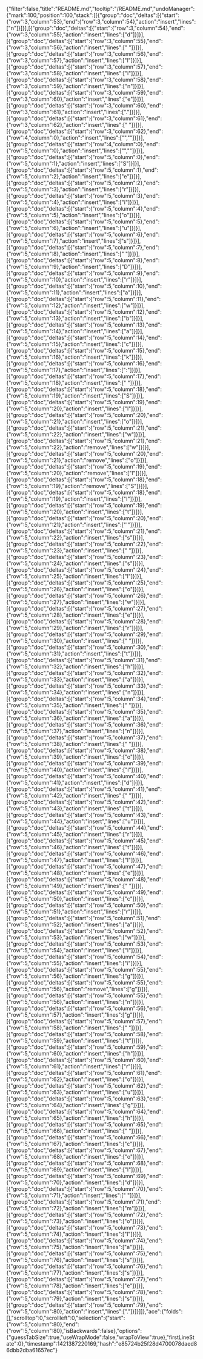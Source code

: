{"filter":false,"title":"README.md","tooltip":"/README.md","undoManager":{"mark":100,"position":100,"stack":[[{"group":"doc","deltas":[{"start":{"row":3,"column":53},"end":{"row":3,"column":54},"action":"insert","lines":["n"]}]}],[{"group":"doc","deltas":[{"start":{"row":3,"column":54},"end":{"row":3,"column":55},"action":"insert","lines":["d"]}]}],[{"group":"doc","deltas":[{"start":{"row":3,"column":55},"end":{"row":3,"column":56},"action":"insert","lines":[" "]}]}],[{"group":"doc","deltas":[{"start":{"row":3,"column":56},"end":{"row":3,"column":57},"action":"insert","lines":["l"]}]}],[{"group":"doc","deltas":[{"start":{"row":3,"column":57},"end":{"row":3,"column":58},"action":"insert","lines":["i"]}]}],[{"group":"doc","deltas":[{"start":{"row":3,"column":58},"end":{"row":3,"column":59},"action":"insert","lines":["n"]}]}],[{"group":"doc","deltas":[{"start":{"row":3,"column":59},"end":{"row":3,"column":60},"action":"insert","lines":["e"]}]}],[{"group":"doc","deltas":[{"start":{"row":3,"column":60},"end":{"row":3,"column":61},"action":"insert","lines":["."]}]}],[{"group":"doc","deltas":[{"start":{"row":3,"column":61},"end":{"row":3,"column":62},"action":"insert","lines":[" "]}]}],[{"group":"doc","deltas":[{"start":{"row":3,"column":62},"end":{"row":4,"column":0},"action":"insert","lines":["",""]}]}],[{"group":"doc","deltas":[{"start":{"row":4,"column":0},"end":{"row":5,"column":0},"action":"insert","lines":["",""]}]}],[{"group":"doc","deltas":[{"start":{"row":5,"column":0},"end":{"row":5,"column":1},"action":"insert","lines":["S"]}]}],[{"group":"doc","deltas":[{"start":{"row":5,"column":1},"end":{"row":5,"column":2},"action":"insert","lines":["e"]}]}],[{"group":"doc","deltas":[{"start":{"row":5,"column":2},"end":{"row":5,"column":3},"action":"insert","lines":["r"]}]}],[{"group":"doc","deltas":[{"start":{"row":5,"column":3},"end":{"row":5,"column":4},"action":"insert","lines":["i"]}]}],[{"group":"doc","deltas":[{"start":{"row":5,"column":4},"end":{"row":5,"column":5},"action":"insert","lines":["o"]}]}],[{"group":"doc","deltas":[{"start":{"row":5,"column":5},"end":{"row":5,"column":6},"action":"insert","lines":["u"]}]}],[{"group":"doc","deltas":[{"start":{"row":5,"column":6},"end":{"row":5,"column":7},"action":"insert","lines":["s"]}]}],[{"group":"doc","deltas":[{"start":{"row":5,"column":7},"end":{"row":5,"column":8},"action":"insert","lines":[" "]}]}],[{"group":"doc","deltas":[{"start":{"row":5,"column":8},"end":{"row":5,"column":9},"action":"insert","lines":["D"]}]}],[{"group":"doc","deltas":[{"start":{"row":5,"column":9},"end":{"row":5,"column":10},"action":"insert","lines":["r"]}]}],[{"group":"doc","deltas":[{"start":{"row":5,"column":10},"end":{"row":5,"column":11},"action":"insert","lines":["a"]}]}],[{"group":"doc","deltas":[{"start":{"row":5,"column":11},"end":{"row":5,"column":12},"action":"insert","lines":["w"]}]}],[{"group":"doc","deltas":[{"start":{"row":5,"column":12},"end":{"row":5,"column":13},"action":"insert","lines":["b"]}]}],[{"group":"doc","deltas":[{"start":{"row":5,"column":13},"end":{"row":5,"column":14},"action":"insert","lines":["a"]}]}],[{"group":"doc","deltas":[{"start":{"row":5,"column":14},"end":{"row":5,"column":15},"action":"insert","lines":["c"]}]}],[{"group":"doc","deltas":[{"start":{"row":5,"column":15},"end":{"row":5,"column":16},"action":"insert","lines":["k"]}]}],[{"group":"doc","deltas":[{"start":{"row":5,"column":16},"end":{"row":5,"column":17},"action":"insert","lines":[":"]}]}],[{"group":"doc","deltas":[{"start":{"row":5,"column":17},"end":{"row":5,"column":18},"action":"insert","lines":[" "]}]}],[{"group":"doc","deltas":[{"start":{"row":5,"column":18},"end":{"row":5,"column":19},"action":"insert","lines":["S"]}]}],[{"group":"doc","deltas":[{"start":{"row":5,"column":19},"end":{"row":5,"column":20},"action":"insert","lines":["l"]}]}],[{"group":"doc","deltas":[{"start":{"row":5,"column":20},"end":{"row":5,"column":21},"action":"insert","lines":["o"]}]}],[{"group":"doc","deltas":[{"start":{"row":5,"column":21},"end":{"row":5,"column":22},"action":"insert","lines":["w"]}]}],[{"group":"doc","deltas":[{"start":{"row":5,"column":21},"end":{"row":5,"column":22},"action":"remove","lines":["w"]}]}],[{"group":"doc","deltas":[{"start":{"row":5,"column":20},"end":{"row":5,"column":21},"action":"remove","lines":["o"]}]}],[{"group":"doc","deltas":[{"start":{"row":5,"column":19},"end":{"row":5,"column":20},"action":"remove","lines":["l"]}]}],[{"group":"doc","deltas":[{"start":{"row":5,"column":18},"end":{"row":5,"column":19},"action":"remove","lines":["S"]}]}],[{"group":"doc","deltas":[{"start":{"row":5,"column":18},"end":{"row":5,"column":19},"action":"insert","lines":["I"]}]}],[{"group":"doc","deltas":[{"start":{"row":5,"column":19},"end":{"row":5,"column":20},"action":"insert","lines":["t"]}]}],[{"group":"doc","deltas":[{"start":{"row":5,"column":20},"end":{"row":5,"column":21},"action":"insert","lines":["'"]}]}],[{"group":"doc","deltas":[{"start":{"row":5,"column":21},"end":{"row":5,"column":22},"action":"insert","lines":["s"]}]}],[{"group":"doc","deltas":[{"start":{"row":5,"column":22},"end":{"row":5,"column":23},"action":"insert","lines":[" "]}]}],[{"group":"doc","deltas":[{"start":{"row":5,"column":23},"end":{"row":5,"column":24},"action":"insert","lines":["s"]}]}],[{"group":"doc","deltas":[{"start":{"row":5,"column":24},"end":{"row":5,"column":25},"action":"insert","lines":["l"]}]}],[{"group":"doc","deltas":[{"start":{"row":5,"column":25},"end":{"row":5,"column":26},"action":"insert","lines":["o"]}]}],[{"group":"doc","deltas":[{"start":{"row":5,"column":26},"end":{"row":5,"column":27},"action":"insert","lines":["w"]}]}],[{"group":"doc","deltas":[{"start":{"row":5,"column":27},"end":{"row":5,"column":28},"action":"insert","lines":["e"]}]}],[{"group":"doc","deltas":[{"start":{"row":5,"column":28},"end":{"row":5,"column":29},"action":"insert","lines":["r"]}]}],[{"group":"doc","deltas":[{"start":{"row":5,"column":29},"end":{"row":5,"column":30},"action":"insert","lines":[" "]}]}],[{"group":"doc","deltas":[{"start":{"row":5,"column":30},"end":{"row":5,"column":31},"action":"insert","lines":["t"]}]}],[{"group":"doc","deltas":[{"start":{"row":5,"column":31},"end":{"row":5,"column":32},"action":"insert","lines":["h"]}]}],[{"group":"doc","deltas":[{"start":{"row":5,"column":32},"end":{"row":5,"column":33},"action":"insert","lines":["a"]}]}],[{"group":"doc","deltas":[{"start":{"row":5,"column":33},"end":{"row":5,"column":34},"action":"insert","lines":["n"]}]}],[{"group":"doc","deltas":[{"start":{"row":5,"column":34},"end":{"row":5,"column":35},"action":"insert","lines":[" "]}]}],[{"group":"doc","deltas":[{"start":{"row":5,"column":35},"end":{"row":5,"column":36},"action":"insert","lines":["a"]}]}],[{"group":"doc","deltas":[{"start":{"row":5,"column":36},"end":{"row":5,"column":37},"action":"insert","lines":["n"]}]}],[{"group":"doc","deltas":[{"start":{"row":5,"column":37},"end":{"row":5,"column":38},"action":"insert","lines":[" "]}]}],[{"group":"doc","deltas":[{"start":{"row":5,"column":38},"end":{"row":5,"column":39},"action":"insert","lines":["o"]}]}],[{"group":"doc","deltas":[{"start":{"row":5,"column":39},"end":{"row":5,"column":40},"action":"insert","lines":["l"]}]}],[{"group":"doc","deltas":[{"start":{"row":5,"column":40},"end":{"row":5,"column":41},"action":"insert","lines":["d"]}]}],[{"group":"doc","deltas":[{"start":{"row":5,"column":41},"end":{"row":5,"column":42},"action":"insert","lines":[" "]}]}],[{"group":"doc","deltas":[{"start":{"row":5,"column":42},"end":{"row":5,"column":43},"action":"insert","lines":["t"]}]}],[{"group":"doc","deltas":[{"start":{"row":5,"column":43},"end":{"row":5,"column":44},"action":"insert","lines":["u"]}]}],[{"group":"doc","deltas":[{"start":{"row":5,"column":44},"end":{"row":5,"column":45},"action":"insert","lines":["r"]}]}],[{"group":"doc","deltas":[{"start":{"row":5,"column":45},"end":{"row":5,"column":46},"action":"insert","lines":["t"]}]}],[{"group":"doc","deltas":[{"start":{"row":5,"column":46},"end":{"row":5,"column":47},"action":"insert","lines":["l"]}]}],[{"group":"doc","deltas":[{"start":{"row":5,"column":47},"end":{"row":5,"column":48},"action":"insert","lines":["e"]}]}],[{"group":"doc","deltas":[{"start":{"row":5,"column":48},"end":{"row":5,"column":49},"action":"insert","lines":[" "]}]}],[{"group":"doc","deltas":[{"start":{"row":5,"column":49},"end":{"row":5,"column":50},"action":"insert","lines":["c"]}]}],[{"group":"doc","deltas":[{"start":{"row":5,"column":50},"end":{"row":5,"column":51},"action":"insert","lines":["r"]}]}],[{"group":"doc","deltas":[{"start":{"row":5,"column":51},"end":{"row":5,"column":52},"action":"insert","lines":["a"]}]}],[{"group":"doc","deltas":[{"start":{"row":5,"column":52},"end":{"row":5,"column":53},"action":"insert","lines":["w"]}]}],[{"group":"doc","deltas":[{"start":{"row":5,"column":53},"end":{"row":5,"column":54},"action":"insert","lines":["l"]}]}],[{"group":"doc","deltas":[{"start":{"row":5,"column":54},"end":{"row":5,"column":55},"action":"insert","lines":["i"]}]}],[{"group":"doc","deltas":[{"start":{"row":5,"column":55},"end":{"row":5,"column":56},"action":"insert","lines":["g"]}]}],[{"group":"doc","deltas":[{"start":{"row":5,"column":55},"end":{"row":5,"column":56},"action":"remove","lines":["g"]}]}],[{"group":"doc","deltas":[{"start":{"row":5,"column":55},"end":{"row":5,"column":56},"action":"insert","lines":["n"]}]}],[{"group":"doc","deltas":[{"start":{"row":5,"column":56},"end":{"row":5,"column":57},"action":"insert","lines":["g"]}]}],[{"group":"doc","deltas":[{"start":{"row":5,"column":57},"end":{"row":5,"column":58},"action":"insert","lines":[" "]}]}],[{"group":"doc","deltas":[{"start":{"row":5,"column":58},"end":{"row":5,"column":59},"action":"insert","lines":["t"]}]}],[{"group":"doc","deltas":[{"start":{"row":5,"column":59},"end":{"row":5,"column":60},"action":"insert","lines":["h"]}]}],[{"group":"doc","deltas":[{"start":{"row":5,"column":60},"end":{"row":5,"column":61},"action":"insert","lines":["r"]}]}],[{"group":"doc","deltas":[{"start":{"row":5,"column":61},"end":{"row":5,"column":62},"action":"insert","lines":["o"]}]}],[{"group":"doc","deltas":[{"start":{"row":5,"column":62},"end":{"row":5,"column":63},"action":"insert","lines":["u"]}]}],[{"group":"doc","deltas":[{"start":{"row":5,"column":63},"end":{"row":5,"column":64},"action":"insert","lines":["g"]}]}],[{"group":"doc","deltas":[{"start":{"row":5,"column":64},"end":{"row":5,"column":65},"action":"insert","lines":["h"]}]}],[{"group":"doc","deltas":[{"start":{"row":5,"column":65},"end":{"row":5,"column":66},"action":"insert","lines":[" "]}]}],[{"group":"doc","deltas":[{"start":{"row":5,"column":66},"end":{"row":5,"column":67},"action":"insert","lines":["c"]}]}],[{"group":"doc","deltas":[{"start":{"row":5,"column":67},"end":{"row":5,"column":68},"action":"insert","lines":["o"]}]}],[{"group":"doc","deltas":[{"start":{"row":5,"column":68},"end":{"row":5,"column":69},"action":"insert","lines":["l"]}]}],[{"group":"doc","deltas":[{"start":{"row":5,"column":69},"end":{"row":5,"column":70},"action":"insert","lines":["d"]}]}],[{"group":"doc","deltas":[{"start":{"row":5,"column":70},"end":{"row":5,"column":71},"action":"insert","lines":[" "]}]}],[{"group":"doc","deltas":[{"start":{"row":5,"column":71},"end":{"row":5,"column":72},"action":"insert","lines":["m"]}]}],[{"group":"doc","deltas":[{"start":{"row":5,"column":72},"end":{"row":5,"column":73},"action":"insert","lines":["o"]}]}],[{"group":"doc","deltas":[{"start":{"row":5,"column":73},"end":{"row":5,"column":74},"action":"insert","lines":["l"]}]}],[{"group":"doc","deltas":[{"start":{"row":5,"column":74},"end":{"row":5,"column":75},"action":"insert","lines":["a"]}]}],[{"group":"doc","deltas":[{"start":{"row":5,"column":75},"end":{"row":5,"column":76},"action":"insert","lines":["s"]}]}],[{"group":"doc","deltas":[{"start":{"row":5,"column":76},"end":{"row":5,"column":77},"action":"insert","lines":["s"]}]}],[{"group":"doc","deltas":[{"start":{"row":5,"column":77},"end":{"row":5,"column":78},"action":"insert","lines":["e"]}]}],[{"group":"doc","deltas":[{"start":{"row":5,"column":78},"end":{"row":5,"column":79},"action":"insert","lines":["s"]}]}],[{"group":"doc","deltas":[{"start":{"row":5,"column":79},"end":{"row":5,"column":80},"action":"insert","lines":["."]}]}]]},"ace":{"folds":[],"scrolltop":0,"scrollleft":0,"selection":{"start":{"row":5,"column":80},"end":{"row":5,"column":80},"isBackwards":false},"options":{"guessTabSize":true,"useWrapMode":false,"wrapToView":true},"firstLineState":0},"timestamp":1421387220169,"hash":"e85724b25f28d4700078daed86dbb2dba61657ec"}